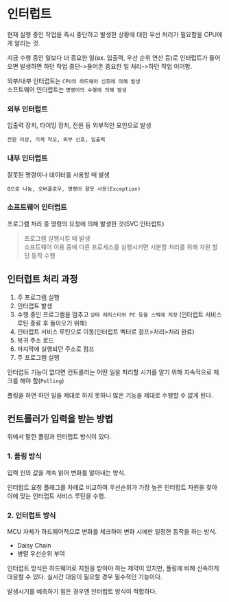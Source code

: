 # 인터럽트
현재 실행 중인 작업을 즉시 중단하고 발생한 상황에 대한 우선 처리가 필요함을 CPU에게 알리는 것.

지금 수행 중인 일보다 더 중요한 일(ex. 입출력, 우선 순위 연산 등)로 인터럽트가 들어오면 발생하면 하던 작업 중단->들어온 중요한 일 처리->하던 작업 이어함.

외부/내부 인터럽트는 `CPU의 하드웨어 신호에 의해 발생`<br>
소프트웨어 인터럽트는 `명령어의 수행에 의해 발생`

### 외부 인터럽트
입출력 장치, 타이밍 장치, 전원 등 외부적인 요인으로 발생

`전원 이상, 기계 착오, 외부 신호, 입출력`

### 내부 인터럽트
잘못된 명령이나 데이터를 사용할 때 발생

`0으로 나눔, 오버플로우, 명령어 잘못 사용(Exception)`

### 소프트웨어 인터럽트
프로그램 처리 중 명령의 요청에 의해 발생한 것(SVC 인터럽트)

>프로그램 실행시킬 때 발생<br>
>소프트웨어 이용 중에 다른 프로세스를 실행시키면 시분할 처리를 위해 자원 할당 동작 수행

## 인터럽트 처리 과정
1. 주 프로그램 실행
2. 인터럽트 발생
3. 수행 중인 프로그램을 멈추고 `상태 레지스터와 PC 등을 스택에 저장` (인터럽트 서비스 루틴 종료 후 돌아오기 위해)
4. 인터럽트 서비스 루틴으로 이동(인터럽트 벡터로 점프>처리>처리 완료)
5. 복귀 주소 로드
6. 마지막에 실행되던 주소로 점프
7. 주 프로그램 실행

인터럽트 기능이 없다면 컨트롤러는 어떤 일을 처리할 시기를 알기 위해 지속적으로 체크를 해야 함(`Polling`)

폴링을 하면 하던 일을 제대로 하지 못하니 많은 기능을 제대로 수행할 수 없게 된다.

## 컨트롤러가 입력을 받는 방법
위에서 말한 폴링과 인터럽트 방식이 있다.

### 1. 폴링 방식
입력 핀의 값을 계속 읽어 변화를 알아내는 방식.

인터럽트 요청 플래그를 차례로 비교하여 우선순위가 가장 높은 인터럽트 자원을 찾아 이에 맞는 인터럽트 서비스 루틴을 수행.
### 2. 인터럽트 방식
MCU 자체가 하드웨어적으로 변화를 체크하여 변화 시에만 일정한 동작을 하는 방식.
- Daisy Chain
- 병렬 우선순위 부여

인터럽트 방식은 하드웨어로 지원을 받아야 하는 제약이 있지만, 폴링에 비해 신속하게 대응할 수 있다. 실시간 대응이 필요할 경우 필수적인 기능이다.

발생시기를 예측하기 힘든 경우엔 인터럽트 방식이 적합하다.